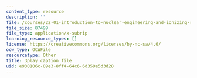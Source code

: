 ```yaml
---
content_type: resource
description: ''
file: /courses/22-01-introduction-to-nuclear-engineering-and-ionizing-radiation-fall-2016/e930106c09e38ff464c66d359e5d3d28_Ijst4g5KFN0.srt
file_size: 87499
file_type: application/x-subrip
learning_resource_types: []
license: https://creativecommons.org/licenses/by-nc-sa/4.0/
ocw_type: OCWFile
resourcetype: Other
title: 3play caption file
uid: e930106c-09e3-8ff4-64c6-6d359e5d3d28
---
```

